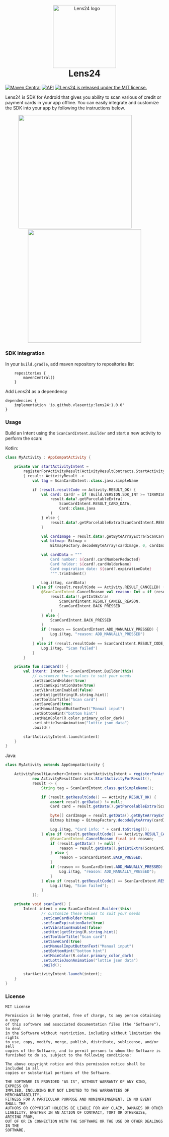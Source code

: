 <p align="center" style="margin-bottom: 0px !important;">
  <img width="200" src="https://github.com/vlasentiy/assets/blob/main/lens24_logo.svg" alt="Lens24 logo" align="center">
</p>
<h1 align="center" style="margin-top: 0px;">Lens24</h1>

[![Maven Central](https://maven-badges.herokuapp.com/maven-central/io.github.vlasentiy/lens24/badge.svg)](https://maven-badges.herokuapp.com/maven-central/io.github.vlasentiy/lens24)
[![API](https://img.shields.io/badge/API-16%2B-blue.svg?style=flat)](https://android-arsenal.com/api?level=16)
<a href="https://github.com/vlasentiy/Lens24/blob/master/LICENSE.md">
    <img src="https://img.shields.io/badge/license-MIT-blue.svg" alt="Lens24 is released under the MIT license." />
  </a>

Lens24 is SDK for Android that gives you ability to scan various of credit or payment cards in your app offline.
You can easily integrate and customize the SDK into your app by following the instructions below.

<p align="center">
  <img src="https://github.com/vlasentiy/assets/blob/main/lens24_example_1.gif" width="360" />
    &nbsp; &nbsp; &nbsp; &nbsp;&nbsp; &nbsp; &nbsp; &nbsp;
  <img src="https://github.com/vlasentiy/assets/blob/main/lens24_example_4.gif" width="360" /> 
</p>

### SDK integration

In your `build.gradle`, add maven repository to repositories list

```
    repositories {
        mavenCentral()
    }
```

Add _Lens24_ as a dependency

```
dependencies {
    implementation 'io.github.vlasentiy:lens24:1.0.0'
}
```

### Usage

Build an Intent using the `ScanCardIntent.Builder` and start a new activity to perform the scan:

Kotlin:

```kotlin
class MyActivity : AppCompatActivity {

    private var startActivityIntent =
        registerForActivityResult(ActivityResultContracts.StartActivityForResult())
        { result: ActivityResult ->
            val tag = ScanCardIntent::class.java.simpleName

            if (result.resultCode == Activity.RESULT_OK) {
                val card: Card? = if (Build.VERSION.SDK_INT >= TIRAMISU) {
                    result.data?.getParcelableExtra(
                        ScanCardIntent.RESULT_CARD_DATA,
                        Card::class.java
                    )
                } else {
                    result.data?.getParcelableExtra(ScanCardIntent.RESULT_CARD_DATA)
                }

                val cardImage = result.data?.getByteArrayExtra(ScanCardIntent.RESULT_CARD_IMAGE)
                val bitmap: Bitmap =
                    BitmapFactory.decodeByteArray(cardImage, 0, cardImage?.size ?: 0)

                val cardData = """
                    Card number: ${card?.cardNumberRedacted}
                    Card holder: ${card?.cardHolderName}
                    Card expiration date: ${card?.expirationDate}
                    """.trimIndent()

                Log.i(tag, cardData)
            } else if (result.resultCode == Activity.RESULT_CANCELED) {
                @ScanCardIntent.CancelReason val reason: Int = if (result.data != null) {
                    result.data!!.getIntExtra(
                        ScanCardIntent.RESULT_CANCEL_REASON,
                        ScanCardIntent.BACK_PRESSED
                    )
                } else {
                    ScanCardIntent.BACK_PRESSED
                }
                if (reason == ScanCardIntent.ADD_MANUALLY_PRESSED) {
                    Log.i(tag, "reason: ADD_MANUALLY_PRESSED")
                }
            } else if (result.resultCode == ScanCardIntent.RESULT_CODE_ERROR) {
                Log.i(tag, "Scan failed")
            }
        }

    private fun scanCard() {
        val intent: Intent = ScanCardIntent.Builder(this)
            // customize these values to suit your needs
            .setScanCardHolder(true)
            .setScanExpirationDate(true)
            .setVibrationEnabled(false)
            .setHint(getString(R.string.hint))
            .setToolbarTitle("Scan card")
            .setSaveCard(true)
            .setManualInputButtonText("Manual input")
            .setBottomHint("bottom hint")
            .setMainColor(R.color.primary_color_dark)
            .setLottieJsonAnimation("lottie json data")
            .build()

        startActivityIntent.launch(intent)
    }
}
```

Java:
```java
class MyActivity extends AppCompatActivity {

    ActivityResultLauncher<Intent> startActivityIntent = registerForActivityResult(
            new ActivityResultContracts.StartActivityForResult(),
            result -> {
                String tag = ScanCardIntent.class.getSimpleName();

                if (result.getResultCode() == Activity.RESULT_OK) {
                    assert result.getData() != null;
                    Card card = result.getData().getParcelableExtra(ScanCardIntent.RESULT_CARD_DATA);

                    byte[] cardImage = result.getData().getByteArrayExtra(ScanCardIntent.RESULT_CARD_IMAGE);
                    Bitmap bitmap = BitmapFactory.decodeByteArray(cardImage, 0, cardImage.length);

                    Log.i(tag, "Card info: " + card.toString());
                } else if (result.getResultCode() == Activity.RESULT_CANCELED) {
                    @ScanCardIntent.CancelReason final int reason;
                    if (result.getData() != null) {
                        reason = result.getData().getIntExtra(ScanCardIntent.RESULT_CANCEL_REASON, ScanCardIntent.BACK_PRESSED);
                    } else {
                        reason = ScanCardIntent.BACK_PRESSED;
                    }
                    if (reason == ScanCardIntent.ADD_MANUALLY_PRESSED) {
                        Log.i(tag, "reason: ADD_MANUALLY_PRESSED");
                    }
                } else if (result.getResultCode() == ScanCardIntent.RESULT_CODE_ERROR) {
                    Log.i(tag, "Scan failed");
                }
            });

    private void scanCard() {
        Intent intent = new ScanCardIntent.Builder(this)
                // customize these values to suit your needs
                .setScanCardHolder(true)
                .setScanExpirationDate(true)
                .setVibrationEnabled(false)
                .setHint(getString(R.string.hint))
                .setToolbarTitle("Scan card")
                .setSaveCard(true)
                .setManualInputButtonText("Manual input")
                .setBottomHint("bottom hint")
                .setMainColor(R.color.primary_color_dark)
                .setLottieJsonAnimation("lottie json data")
                .build();

        startActivityIntent.launch(intent);
    }
}
```

### License

```
MIT License

Permission is hereby granted, free of charge, to any person obtaining a copy
of this software and associated documentation files (the "Software"), to deal
in the Software without restriction, including without limitation the rights
to use, copy, modify, merge, publish, distribute, sublicense, and/or sell
copies of the Software, and to permit persons to whom the Software is
furnished to do so, subject to the following conditions:
 
The above copyright notice and this permission notice shall be included in all
copies or substantial portions of the Software.
 
THE SOFTWARE IS PROVIDED "AS IS", WITHOUT WARRANTY OF ANY KIND, EXPRESS OR
IMPLIED, INCLUDING BUT NOT LIMITED TO THE WARRANTIES OF MERCHANTABILITY,
FITNESS FOR A PARTICULAR PURPOSE AND NONINFRINGEMENT. IN NO EVENT SHALL THE
AUTHORS OR COPYRIGHT HOLDERS BE LIABLE FOR ANY CLAIM, DAMAGES OR OTHER
LIABILITY, WHETHER IN AN ACTION OF CONTRACT, TORT OR OTHERWISE, ARISING FROM,
OUT OF OR IN CONNECTION WITH THE SOFTWARE OR THE USE OR OTHER DEALINGS IN THE
SOFTWARE.
```
